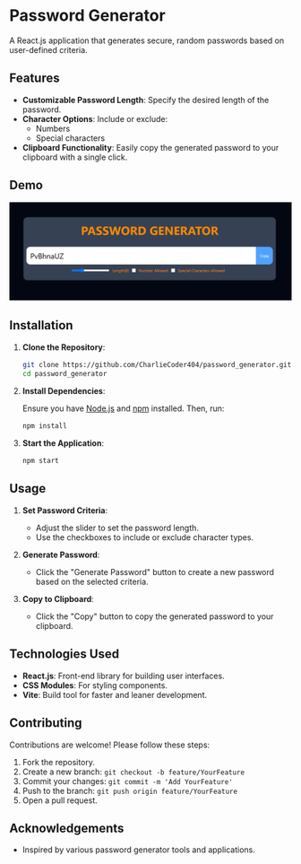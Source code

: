 # Password Generator

A React.js application that generates secure, random passwords based on user-defined criteria.

## Features

- **Customizable Password Length**: Specify the desired length of the password.
- **Character Options**: Include or exclude:
  - Numbers
  - Special characters
- **Clipboard Functionality**: Easily copy the generated password to your clipboard with a single click.

## Demo

![Password Generator Screenshot](image.png)

## Installation

1. **Clone the Repository**:

   ```bash
   git clone https://github.com/CharlieCoder404/password_generator.git
   cd password_generator
   ```

2. **Install Dependencies**:

   Ensure you have [Node.js](https://nodejs.org/) and [npm](https://www.npmjs.com/) installed. Then, run:

   ```bash
   npm install
   ```

3. **Start the Application**:

   ```bash
   npm start
   ```


## Usage

1. **Set Password Criteria**:
   - Adjust the slider to set the password length.
   - Use the checkboxes to include or exclude character types.

2. **Generate Password**:
   - Click the "Generate Password" button to create a new password based on the selected criteria.

3. **Copy to Clipboard**:
   - Click the "Copy" button to copy the generated password to your clipboard.

## Technologies Used

- **React.js**: Front-end library for building user interfaces.
- **CSS Modules**: For styling components.
- **Vite**: Build tool for faster and leaner development.

## Contributing

Contributions are welcome! Please follow these steps:

1. Fork the repository.
2. Create a new branch: `git checkout -b feature/YourFeature`
3. Commit your changes: `git commit -m 'Add YourFeature'`
4. Push to the branch: `git push origin feature/YourFeature`
5. Open a pull request.


## Acknowledgements

- Inspired by various password generator tools and applications.
